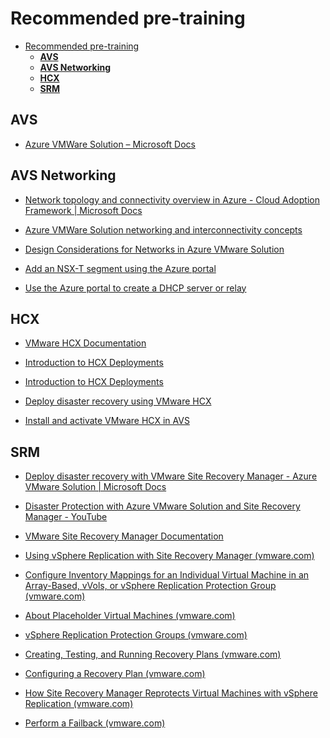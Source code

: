 # Recommended pre-training
- [Recommended pre-training](#recommended-pre-training)
  - [**AVS**](#avs)
  - [**AVS Networking**](#avs-networking)
  - [**HCX**](#hcx)
  - [**SRM**](#srm)
## **AVS**

-   [Azure VMWare Solution – Microsoft Docs](https://aka.ms/AVSDocs)

## **AVS Networking**

-   [Network topology and connectivity overview in Azure - Cloud Adoption
    Framework \| Microsoft
    Docs](https://docs.microsoft.com/en-us/azure/cloud-adoption-framework/ready/enterprise-scale/network-topology-and-connectivity)

-   [Azure VMWare Solution networking and interconnectivity
    concepts](https://docs.microsoft.com/en-us/azure/azure-vmware/concepts-networking)

-   [Design Considerations for Networks in Azure VMware
    Solution](https://docs.microsoft.com/en-us/azure/cloud-adoption-framework/scenarios/azure-vmware/eslz-network-topology-connectivity#general-design-considerations-and-recommendations)

-   [Add an NSX-T segment using the Azure
    portal](https://docs.microsoft.com/en-us/azure/azure-vmware/tutorial-nsx-t-network-segment#use-azure-portal-to-add-an-nsx-t-segment)

-   [Use the Azure portal to create a DHCP server or
    relay](https://docs.microsoft.com/en-us/azure/azure-vmware/configure-dhcp-azure-vmware-solution#use-the-azure-portal-to-create-a-dhcp-server-or-relay)

## **HCX**

-   [VMware HCX
    Documentation](https://docs.vmware.com/en/VMware-HCX/index.html?hWord=N4IghgNiBcIBYGMAeIC+Q)

-   [Introduction to HCX
    Deployments](https://docs.vmware.com/en/VMware-HCX/4.2/hcx-getting-started/GUID-DE0AD0AE-A6A6-4769-96ED-4D200F739A68.html)

-   [Introduction to HCX
    Deployments](https://docs.vmware.com/en/VMware-HCX/4.2/hcx-getting-started/GUID-DE0AD0AE-A6A6-4769-96ED-4D200F739A68.html)

-   [Deploy disaster recovery using VMware
    HCX](https://docs.microsoft.com/en-us/azure/azure-vmware/configure-vmware-hcx)

-   [Install and activate VMware HCX in
    AVS](https://docs.microsoft.com/en-us/azure/azure-vmware/install-vmware-hcx)

## **SRM**

-   [Deploy disaster recovery with VMware Site Recovery Manager - Azure VMware
    Solution \| Microsoft
    Docs](https://docs.microsoft.com/en-us/azure/azure-vmware/disaster-recovery-using-vmware-site-recovery-manager)

-   [Disaster Protection with Azure VMware Solution and Site Recovery Manager -
    YouTube](https://www.youtube.com/watch?v=ZH-2z0R4FB4&t=2s)

-   [VMware Site Recovery Manager
    Documentation](https://docs.vmware.com/en/Site-Recovery-Manager/index.html)

-   [Using vSphere Replication with Site Recovery Manager
    (vmware.com)](https://docs.vmware.com/en/Site-Recovery-Manager/8.3/com.vmware.srm.admin.doc/GUID-2C77C830-892D-45FF-BA4F-80AC10085DBE.html)

-   [Configure Inventory Mappings for an Individual Virtual Machine in an
    Array-Based, vVols, or vSphere Replication Protection Group
    (vmware.com)](https://docs.vmware.com/en/Site-Recovery-Manager/8.3/com.vmware.srm.admin.doc/GUID-84A31A0E-0997-4206-9C99-3AE1846F7CFB.html#GUID-84A31A0E-0997-4206-9C99-3AE1846F7CFB)

-   [About Placeholder Virtual Machines
    (vmware.com)](https://docs.vmware.com/en/Site-Recovery-Manager/8.3/com.vmware.srm.admin.doc/GUID-EFE73B20-1C68-4D2C-8C86-A6E3C6214F07.html)

-   [vSphere Replication Protection Groups
    (vmware.com)](https://docs.vmware.com/en/Site-Recovery-Manager/8.3/com.vmware.srm.admin.doc/GUID-CCF2E768-736E-4EAA-B3BE-50182635BC49.html)

-   [Creating, Testing, and Running Recovery Plans
    (vmware.com)](https://docs.vmware.com/en/Site-Recovery-Manager/8.3/com.vmware.srm.admin.doc/GUID-AF6BF11B-4FB7-4543-A873-329FDF1524A4.html)

-   [Configuring a Recovery Plan
    (vmware.com)](https://docs.vmware.com/en/Site-Recovery-Manager/8.3/com.vmware.srm.admin.doc/GUID-FAC499CE-2994-46EF-9164-6D97EAF52C68.html)

-   [How Site Recovery Manager Reprotects Virtual Machines with vSphere
    Replication
    (vmware.com)](https://docs.vmware.com/en/Site-Recovery-Manager/8.3/com.vmware.srm.admin.doc/GUID-1DE0E76D-1BA7-44D8-AEA2-5B2218E219B1.html)

-   [Perform a Failback
    (vmware.com)](https://docs.vmware.com/en/Site-Recovery-Manager/8.3/com.vmware.srm.admin.doc/GUID-556E84C0-F8B7-4F9F-AAB0-0891C084EDE4.html)
